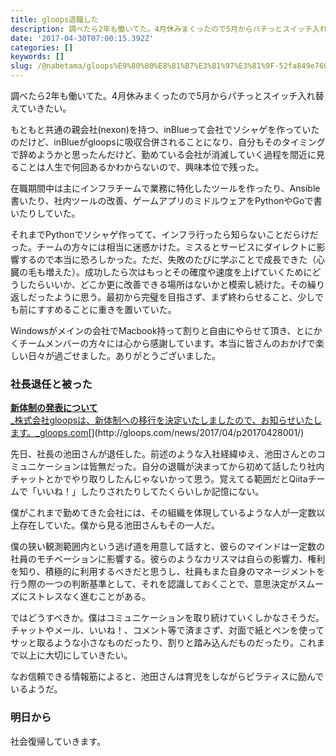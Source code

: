```yaml
---
title: gloops退職した
description: 調べたら2年も働いてた。4月休みまくったので5月からパチっとスイッチ入れ替えていきたい。
date: '2017-04-30T07:00:15.392Z'
categories: []
keywords: []
slug: /@nabetama/gloops%E9%80%80%E8%81%B7%E3%81%97%E3%81%9F-52fa849e7609
---
```


調べたら2年も働いてた。4月休みまくったので5月からパチっとスイッチ入れ替えていきたい。

もともと共通の親会社(nexon)を持つ、inBlueって会社でソシャゲを作っていたのだけど、inBlueがgloopsに吸収合併されることになり、自分もそのタイミングで辞めようかと思ったんだけど、勤めている会社が消滅していく過程を間近に見ることは人生で何回あるかわからないので、興味本位で残った。

在職期間中は主にインフラチームで業務に特化したツールを作ったり、Ansible書いたり、社内ツールの改善、ゲームアプリのミドルウェアをPythonやGoで書いたりしていた。

それまでPythonでソシャゲ作ってて、インフラ行ったら知らないことだらけだった。チームの方々には相当に迷惑かけた。ミスるとサービスにダイレクトに影響するので本当に恐ろしかった。ただ、失敗のたびに学ぶことで成長できた（心臓の毛も増えた）。成功したら次はもっとその確度や速度を上げていくためにどうしたらいいか、どこか更に改善できる場所はないかと模索し続けた。その繰り返しだったように思う。最初から完璧を目指さず、まず終わらせること、少しでも前にすすめることに重きを置いていた。

Windowsがメインの会社でMacbook持って割りと自由にやらせて頂き、とにかくチームメンバーの方々には心から感謝しています。本当に皆さんのおかげで楽しい日々が過ごせました。ありがとうございました。

### 社長退任と被った

[**新体制の発表について**  
_株式会社gloopsは、新体制への移行を決定いたしましたので、お知らせいたします。_gloops.com](http://gloops.com/news/2017/04/p20170428001/ "http://gloops.com/news/2017/04/p20170428001/")[](http://gloops.com/news/2017/04/p20170428001/)

先日、社長の池田さんが退任した。前述のような入社経緯ゆえ、池田さんとのコミュニケーションは皆無だった。自分の退職が決まってから初めて話したり社内チャットとかでやり取りしたんじゃないかって思う。覚えてる範囲だとQiitaチームで「いいね！」したりされたりしてたくらいしか記憶にない。

僕がこれまで勤めてきた会社には、その組織を体現しているような人が一定数以上存在していた。僕から見る池田さんもその一人だ。

僕の狭い観測範囲内という逃げ道を用意して話すと、彼らのマインドは一定数の社員のモチベーションに影響する。彼らのようなカリスマは自らの影響力、権利を知り、積極的に利用するべきだと思うし、社員もまた自身のマネージメントを行う際の一つの判断基準として、それを認識しておくことで、意思決定がスムーズにストレスなく進むことがある。

ではどうすべきか。僕はコミュニケーションを取り続けていくしかなさそうだ。チャットやメール、いいね！、コメント等で済まさず、対面で紙とペンを使ってサッと取るような小さなものだったり、割りと踏み込んだものだったり。これまで以上に大切にしていきたい。

なお信頼できる情報筋によると、池田さんは育児をしながらピラティスに励んでいるようだ。

### 明日から

社会復帰していきます。